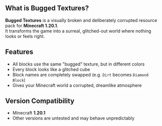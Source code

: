 
## What is Bugged Textures?

**Bugged Textures** is a visually broken and deliberately corrupted resource pack for **Minecraft 1.20.1**.  
It transforms the game into a surreal, glitched-out world where nothing looks or feels right.

## Features

- All blocks use the same "bugged" texture, but in different colors
- Every block looks like a glitched cube
- Block names are completely swapped (e.g. `Dirt` becomes `Diamond Block`)
- Gives your Minecraft world a corrupted, dreamlike atmosphere

## Version Compatibility

- Minecraft **1.20.1**
- Other versions are untested and may behave unpredictably


